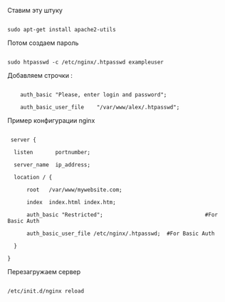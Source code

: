 ﻿ Ставим эту штуку

```

sudo apt-get install apache2-utils

``` 

 Потом создаем пароль

```

sudo htpasswd -c /etc/nginx/.htpasswd exampleuser

```

 Добавляем строчки :

```

    auth_basic "Please, enter login and password";

    auth_basic_user_file    "/var/www/alex/.htpasswd";

```



Пример конфигурации nginx 

```

 server {

  listen       portnumber;

  server_name  ip_address;

  location / {

      root   /var/www/mywebsite.com;

      index  index.html index.htm;

      auth_basic "Restricted";                                #For Basic Auth

      auth_basic_user_file /etc/nginx/.htpasswd;  #For Basic Auth

  }

}

```

 Перезагружаем сервер 



```

/etc/init.d/nginx reload 



```
